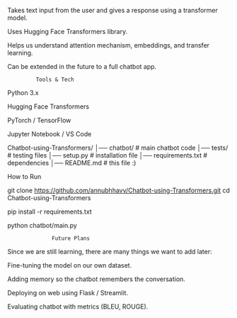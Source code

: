 Takes text input from the user and gives a response using a transformer model.

Uses Hugging Face Transformers library.

Helps us understand attention mechanism, embeddings, and transfer learning.

Can be extended in the future to a full chatbot app.

             Tools & Tech

Python 3.x

Hugging Face Transformers

PyTorch / TensorFlow

Jupyter Notebook / VS Code

Chatbot-using-Transformers/
│── chatbot/            # main chatbot code
│── tests/              # testing files
│── setup.py            # installation file
│── requirements.txt    # dependencies
│── README.md           # this file :)


How to Run

git clone https://github.com/annubhhavv/Chatbot-using-Transformers.git
cd Chatbot-using-Transformers

pip install -r requirements.txt

python chatbot/main.py

                  Future Plans

Since we are still learning, there are many things we want to add later:

Fine-tuning the model on our own dataset.

Adding memory so the chatbot remembers the conversation.

Deploying on web using Flask / Streamlit.

Evaluating chatbot with metrics (BLEU, ROUGE).

